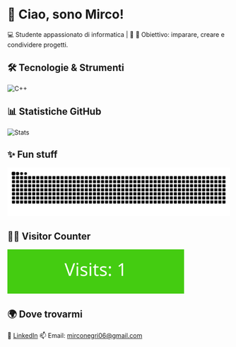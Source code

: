 # 👋 Ciao, sono Mirco!  

💻 Studente appassionato di informatica | 🚀 
🎯 Obiettivo: imparare, creare e condividere progetti.  

## 🛠️ Tecnologie & Strumenti

![C++](https://img.shields.io/badge/C++-00599C?style=for-the-badge&logo=cplusplus&logoColor=white)

## 📊 Statistiche GitHub
![Stats](https://github-readme-stats.vercel.app/api?username=mirconegri&show_icons=true&theme=radical)

## ✨ Fun stuff
![Snake animation](https://raw.githubusercontent.com/mirconegri/mirconegri/output/github-contribution-grid-snake.svg)

## 🙍‍♂️ Visitor Counter
![Visitor Counter](https://raw.githubusercontent.com/mirconegri/mirconegri/output/visitor-counter.svg)

## 🌍 Dove trovarmi
🔗 [LinkedIn](https://www.linkedin.com/in/mirco-negri-263810225)
📫 Email: mirconegri06@gmail.com
